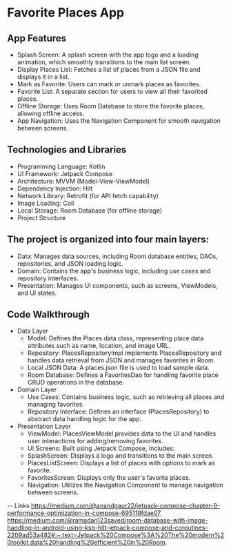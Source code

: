 # Favorite Places App 

## App Features
* Splash Screen: A splash screen with the app logo and a loading animation, which smoothly transitions to the main list screen.
* Display Places List: Fetches a list of places from a JSON file and displays it in a list.
* Mark as Favorite: Users can mark or unmark places as favorites.
* Favorite List: A separate section for users to view all their favorited places.
* Offline Storage: Uses Room Database to store the favorite places, allowing offline access.
* App Navigation: Uses the Navigation Component for smooth navigation between screens.

## Technologies and Libraries

* Programming Language: Kotlin
* UI Framework: Jetpack Compose
* Architecture: MVVM (Model-View-ViewModel)
* Dependency Injection: Hilt
* Network Library: Retrofit (for API fetch capability)
* Image Loading: Coil
* Local Storage: Room Database (for offline storage)
* Project Structure

## The project is organized into four main layers:
* Data: Manages data sources, including Room database entities, DAOs, repositories, and JSON loading logic.
* Domain: Contains the app's business logic, including use cases and repository interfaces.
* Presentation: Manages UI components, such as screens, ViewModels, and UI states.

## Code Walkthrough
* Data Layer
   - Model: Defines the Places data class, representing place data attributes such as name, location, and image URL.
   - Repository: PlacesRepositoryImpl implements PlacesRepository and handles data retrieval from JSON and manages favorites in Room.
   - Local JSON Data: A places.json file is used to load sample data.
   - Room Database: Defines a FavoritesDao for handling favorite place CRUD operations in the database.
* Domain Layer
   - Use Cases: Contains business logic, such as retrieving all places and managing favorites.
   - Repository Interface: Defines an interface (PlacesRepository) to abstract data handling logic for the app.
* Presentation Layer
   - ViewModel: PlacesViewModel provides data to the UI and handles user interactions for adding/removing favorites.
   - UI Screens: Built using Jetpack Compose, includes:
   - SplashScreen: Displays a logo and transitions to the main screen.
   - PlacesListScreen: Displays a list of places with options to mark as favorite.
   - FavoritesScreen: Displays only the user's favorite places.
   - Navigation: Utilizes the Navigation Component to manage navigation between screens.

-- Links
https://medium.com/@anandgaur22/jetpack-compose-chapter-9-performance-optimization-in-compose-695119fdae07
https://medium.com/@ramadan123sayed/room-database-with-image-handling-in-android-using-ksp-hilt-jetpack-compose-and-coroutines-2209ad53a482#:~:text=Jetpack%20Compose%3A%20The%20modern%20toolkit,data%20handling%20efficient%20in%20Room.

